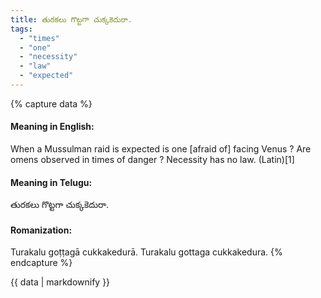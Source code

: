 ```yaml
---
title: తురకలు గొట్టగా చుక్కకెదురా.
tags:
  - "times"
  - "one"
  - "necessity"
  - "law"
  - "expected"
---
```


{% capture data %}
#### Meaning in English:
When a Mussulman raid is expected is one [afraid of] facing Venus ?
Are omens observed in times of danger ?
Necessity has no law. (Latin)[1]

#### Meaning in Telugu:
తురకలు గొట్టగా చుక్కకెదురా.

#### Romanization:
Turakalu goṭṭagā cukkakedurā.
Turakalu gottaga cukkakedura.
{% endcapture %}

{{ data | markdownify }}

